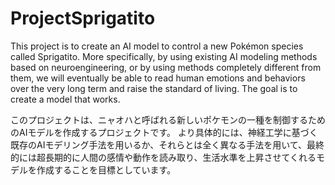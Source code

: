 # ProjectSprigatito

This project is to create an AI model to control a new Pokémon species called Sprigatito.
More specifically, by using existing AI modeling methods based on neuroengineering, or by using methods completely different from them, we will eventually be able to read human emotions and behaviors over the very long term and raise the standard of living. The goal is to create a model that works.

このプロジェクトは、ニャオハと呼ばれる新しいポケモンの一種を制御するためのAIモデルを作成するプロジェクトです。
より具体的には、神経工学に基づく既存のAIモデリング手法を用いるか、それらとは全く異なる手法を用いて、最終的には超長期的に人間の感情や動作を読み取り、生活水準を上昇させてくれるモデルを作成することを目標としています。
